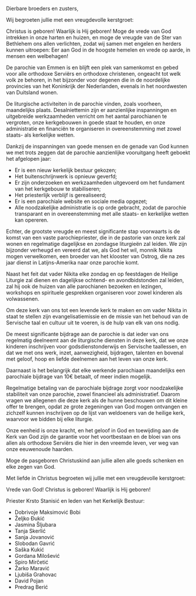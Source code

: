 Dierbare broeders en zusters,

Wij begroeten jullie met een vreugdevolle kerstgroet:

Christus is geboren! Waarlijk is Hij geboren! Moge de vrede van God intrekken in onze harten en huizen, en moge de vreugde van de Ster van Bethlehem ons allen verlichten, zodat wij samen met engelen en herders kunnen uitroepen:
Eer aan God in de hoogste hemelen en vrede op aarde, in mensen een welbehagen!

De parochie van Emmen is en blijft een plek van samenkomst en gebed voor alle orthodoxe Serviërs en orthodoxe christenen, ongeacht tot welk volk ze behoren, in het bijzonder voor degenen die in de noordelijke provincies van het Koninkrijk der Nederlanden, evenals in het noordwesten van Duitsland wonen.

De liturgische activiteiten in de parochie vinden, zoals voorheen, maandelijks plaats. Desalniettemin zijn er aanzienlijke inspanningen en uitgebreide werkzaamheden verricht om het aantal parochianen te vergroten, onze kerkgebouwen in goede staat te houden, en onze administratie en financiën te organiseren in overeenstemming met zowel staats- als kerkelijke wetten.

Dankzij de inspanningen van goede mensen en de genade van God kunnen we met trots zeggen dat de parochie aanzienlijke vooruitgang heeft geboekt het afgelopen jaar:

* Er is een nieuw kerkelijk bestuur gekozen;
* Het buitenschrijnwerk is opnieuw geverfd;
* Er zijn onderzoeken en werkzaamheden uitgevoerd om het fundament van het kerkgebouw te stabiliseren;
* Het priesterlijk verblijf is gerealiseerd;
* Er is een parochiale website en sociale media opgezet;
* Alle noodzakelijke administratie is op orde gebracht, zodat de parochie transparant en in overeenstemming met alle staats- en kerkelijke wetten kan opereren.

Echter, de grootste vreugde en meest significante stap voorwaarts is de komst van een vaste parochiepriester, die in de pastorie van onze kerk zal wonen en regelmatige dagelijkse en zondagse liturgieën zal leiden. We zijn bijzonder verheugd en vereerd dat we, als God het wil, monnik Nikita mogen verwelkomen, een broeder van het klooster van Ostrog, die na zes jaar dienst in Latijns-Amerika naar onze parochie komt.

Naast het feit dat vader Nikita elke zondag en op feestdagen de Heilige Liturgie zal dienen en dagelijkse ochtend- en avondbidstonden zal leiden, zal hij ook de huizen van alle parochianen bezoeken en lezingen, workshops en spirituele gesprekken organiseren voor zowel kinderen als volwassenen.

Om deze kerk van ons tot een levende kerk te maken en om vader Nikita in staat te stellen zijn evangelisatiemissie en de missie van het behoud van de Servische taal en cultuur uit te voeren, is de hulp van elk van ons nodig.

De meest significante bijdrage aan de parochie is dat ieder van ons regelmatig deelneemt aan de liturgische diensten in deze kerk, dat we onze kinderen inschrijven voor godsdienstonderwijs en Servische taallessen, en dat we met ons werk, inzet, aanwezigheid, bijdragen, talenten en bovenal met geloof, hoop en liefde deelnemen aan het leven van onze kerk.

Daarnaast is het belangrijk dat elke werkende parochiaan maandelijks een parochiale bijdrage van 10€ betaalt, of meer indien mogelijk.

Regelmatige betaling van de parochiale bijdrage zorgt voor noodzakelijke stabiliteit van onze parochie, zowel financieel als administratief. Daarom vragen we allegenen die deze kerk als de hunne beschouwen om dit kleine offer te brengen, opdat ze grote zegeningen van God mogen ontvangen en zichzelf kunnen inschrijven op de lijst van weldoeners van de heilige kerk, waarvoor we bidden bij elke liturgie.

Onze eenheid is onze kracht, en het geloof in God en toewijding aan de Kerk van God zijn de garantie voor het voortbestaan en de bloei van ons allen als orthodoxe Serviërs die hier in den vreemde leven, ver weg van onze eeuwenoude haarden.

Moge de pasgeboren Christuskind aan jullie allen alle goeds schenken en elke zegen van God.

Met liefde in Christus begroeten wij jullie met een vreugdevolle kerstgroet:

Vrede van God! Christus is geboren! Waarlijk is Hij geboren!

Priester Krsto Stanisić en leden van het Kerkelijk Bestuur:

* Dobrivoje Maksimović Bobi
* Željko Đukić
* Jasmina Šljubara
* Tanja Skerlić
* Sanja Jovanović
* Slobodan Gavrić
* Saška Kukić
* Gordana Milošević
* Spiro Mirčetić
* Žarko Maravić
* Ljubiša Grahovac
* David Pojan
* Predrag Berić
